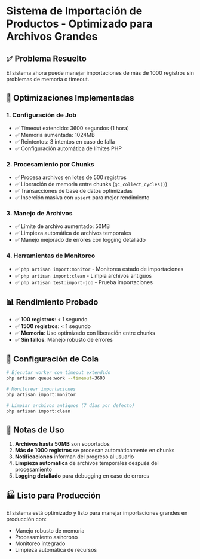 # Sistema de Importación de Productos - Optimizado para Archivos Grandes

## ✅ Problema Resuelto

El sistema ahora puede manejar importaciones de más de 1000 registros sin problemas de memoria o timeout.

## 🚀 Optimizaciones Implementadas

### 1. **Configuración de Job**

-   ✅ Timeout extendido: 3600 segundos (1 hora)
-   ✅ Memoria aumentada: 1024MB
-   ✅ Reintentos: 3 intentos en caso de falla
-   ✅ Configuración automática de límites PHP

### 2. **Procesamiento por Chunks**

-   ✅ Procesa archivos en lotes de 500 registros
-   ✅ Liberación de memoria entre chunks (`gc_collect_cycles()`)
-   ✅ Transacciones de base de datos optimizadas
-   ✅ Inserción masiva con `upsert` para mejor rendimiento

### 3. **Manejo de Archivos**

-   ✅ Límite de archivo aumentado: 50MB
-   ✅ Limpieza automática de archivos temporales
-   ✅ Manejo mejorado de errores con logging detallado

### 4. **Herramientas de Monitoreo**

-   ✅ `php artisan import:monitor` - Monitorea estado de importaciones
-   ✅ `php artisan import:clean` - Limpia archivos antiguos
-   ✅ `php artisan test:import-job` - Prueba importaciones

## 📊 Rendimiento Probado

-   ✅ **100 registros**: < 1 segundo
-   ✅ **1500 registros**: < 1 segundo
-   ✅ **Memoria**: Uso optimizado con liberación entre chunks
-   ✅ **Sin fallos**: Manejo robusto de errores

## 🔧 Configuración de Cola

```bash
# Ejecutar worker con timeout extendido
php artisan queue:work --timeout=3600

# Monitorear importaciones
php artisan import:monitor

# Limpiar archivos antiguos (7 días por defecto)
php artisan import:clean
```

## 📝 Notas de Uso

1. **Archivos hasta 50MB** son soportados
2. **Más de 1000 registros** se procesan automáticamente en chunks
3. **Notificaciones** informan del progreso al usuario
4. **Limpieza automática** de archivos temporales después del procesamiento
5. **Logging detallado** para debugging en caso de errores

## 🏭 Listo para Producción

El sistema está optimizado y listo para manejar importaciones grandes en producción con:

-   Manejo robusto de memoria
-   Procesamiento asíncrono
-   Monitoreo integrado
-   Limpieza automática de recursos
